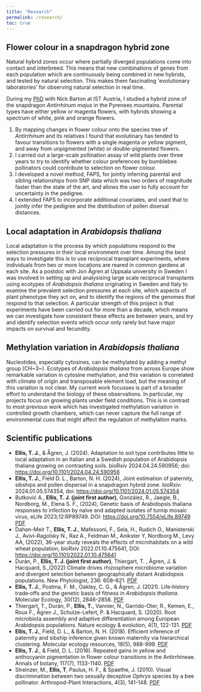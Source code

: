 ```yaml
---
title: "Research"
permalink: /research/
toc: true
---
```


## Flower colour in a snapdragon hybrid zone

Natural hybrid zones occur where partially diverged populations come into contact and interbreed.
This means that new combinations of genes from each population which are continuously being combined in new hybrids, and tested by natural selection.
This makes them fascinating 'evolutionary laboratories' for observing natural selection in real time.

During my [PhD](https://research-explorer.app.ist.ac.at/download/1398/5106/IST-2016-526-v1%2B1_Ellis_signed_thesis.pdf) with Nick Barton at IST Austria, I studied a hybrid zone of the snapdragon *Antirrhinum majus* in the Pyrenees mountains. Parental types have either yellow or magenta flowers, with hybrids showing a spectrum of white, pink and orange flowers. 

1. By mapping changes in flower colour onto the species tree of *Antirrhinum* and its relatives I found that evolutinary has tended to favour transitions to flowers with a single magenta or yellow pigment, and away from unpigmented (white) or double-pigmented flowers.
2. I carried out a large-scale pollination assay of wild plants over three years to try to identify whether colour preferences by bumblebee pollinators could contribute to selection on flower colour.
3. I developed a novel method, FAPS, for jointly inferring parental and sibling relationships from SNP data which was two orders of magnitude faster than the state of the art, and allows the user to fully account for uncertainty in the pedigree. 
4. I extended FAPS to incorporate additional covariates, and used that to jointly infer the pedigree and the distribution of pollen disersal distances.

## Local adaptation in *Arabidopsis thaliana*

Local adaptation is the process by which populations respond to the selection pressures in their local environment over time.
Among the best ways to investigate this is to use reciprocal transplant experiments, where individuals from two or more locations are reared in common gardens at each site.
As a postdoc with Jon Ågren at Uppsala university in Sweden I was involved in setting up and analysising large scale reciprocal transplants using ecotypes of *Arabidopsis thaliana* originating in Sweden and Italy to examine the prevalent selection pressures at each site, which aspects of plant phenotype they act on, and to identify the regions of the genomes that respond to that selection.
A particular strength of this project is that experiments have been carried out for more than a decade, which means we can investigate how consistent these effects are between years, and try and identify selection events which occur only rarely but have major impacts on survival and fecundity.

## Methylation variation in *Arabidopsis thaliana*

Nucleotides, especially cytosines, can be methylated by adding a methyl group (CH~3~).
Ecotypes of *Arabidopsis thaliana* from across Europe show remarkable variation in cytosine methylation, and this variation is correlated with climate of origin and transposable element load, but the meaning of this variation is not clear.
My current work focusses is part of a broader effort to understand the biology of these observations.
In particular, my projects focus on growing plants under field conditions.
This is in contrast to most previous work which has investigated methylation variation in controlled growth chambers, which can never capture the full range of environmental cues that might affect the regulation of methylation marks.

## Scientific publications

- **Ellis, T. J.**, & Ågren, J. (2024). Adaptation to soil type contributes little to local adaptation in an Italian and a Swedish population of Arabidopsis thaliana growing on contrasting soils. bioRxiv 2024.04.24.590956; doi: https://doi.org/10.1101/2024.04.24.590956 
- **Ellis, T. J.**, Field D. L., Barton, N. H. (2024), Joint estimation of paternity, sibships and pollen dispersal in a snapdragon hybrid zone. bioRxiv: 2024.01.05.574354, doi: https://doi.org/10.1101/2024.01.05.574354
- Butković A., **Ellis, T. J. (joint first author)**, González, R., Jaegle, B., Nordborg, M., Elena S. F., (2024), Genetic basis of Arabidopsis thaliana responses to infection by naïve and adapted isolates of turnip mosaic virus, eLife 2023;12:RP89749. DOI: https://doi.org/10.7554/eLife.89749 [PDF](/assets/pdfs/2024_butkovic_etal.pdf)
- Dahan-Meir T., **Ellis, T. J.**, Mafessoni, F., Sela, H., Rudich O., Manisterski J., Avivi-Ragolsky N., Raz A., Feldman M., Anikster Y, Nordborg M., Levy AA, (2022), 36-year study reveals the effects of microhabitats on a wild wheat population,
bioRxiv 2022.01.10.475641, DOI: https://doi.org/10.1101/2022.01.10.475641
- Durán, P., **Ellis, T. J. (joint first author)**, Thiergart, T. , Ågren, J. & Hacquard, S.,(2022) Climate drives rhizosphere microbiome variation and divergent selection between geographically distant Arabidopsis populations. New Phytologist, 236: 608–621. [PDF](/assets/pdfs/duran_new_phytol_2022.pdf)
- **Ellis, T. J.**, Postma, F. M., Oakley, C. G., & Ågren, J. (2021). Life‐history trade‐offs and the genetic basis of fitness in *Arabidopsis thaliana*. Molecular Ecology, 30(12), 2846-2858. [PDF](/assets/pdfs/2021_fecundity_components.pdf)
- Thiergart, T., Durán, P., **Ellis, T.**, Vannier, N., Garrido-Oter, R., Kemen, E., Roux F., Ågren J., Schulze-Lefert, P. & Hacquard, S. (2020). Root microbiota assembly and adaptive differentiation among European Arabidopsis populations. Nature ecology & evolution, 4(1), 122-131. [PDF](/assets/pdfs/2019_thiergart.pdf)
- **Ellis, T. J.**, Field, D. L., & Barton, N. H. (2018). Efficient inference of paternity and sibship inference given known maternity via hierarchical clustering. Molecular ecology resources, 18(5), 988-999. [PDF](/assets/pdfs/2018_FAPS_paper.pdf)
- **Ellis, T. J.**, & Field, D. L. (2016). Repeated gains in yellow and anthocyanin pigmentation in flower colour transitions in the Antirrhineae. Annals of botany, 117(7), 1133-1140. [PDF](/assets/pdfs/2016_floral_transitions.pdf)
- Streinzer, M., **Ellis, T**, Paulus, H. F., & Spaethe, J. (2010). Visual discrimination between two sexually deceptive *Ophrys* species by a bee pollinator. Arthropod-Plant Interactions, 4(3), 141-148. [PDF](/assets/pdfs/2010_Streinzer.pdf)